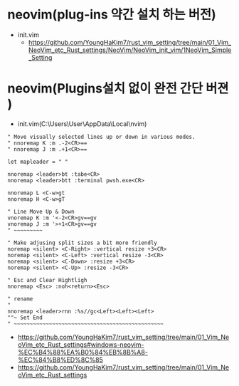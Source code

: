 # neovim(plug-ins 약간 설치 하는 버전)

- init.vim
  - https://github.com/YoungHaKim7/rust_vim_setting/tree/main/01_Vim_NeoVim_etc_Rust_settings/NeoVim/NeoVim_init_vim/1NeoVim_Simple_Setting

# neovim(Plugins설치 없이 완전 간단 버젼 )

- init.vim(C:\Users\User\AppData\Local\nvim)

```vim
" Move visually selected lines up or down in various modes.
" nnoremap K :m .-2<CR>==
" nnoremap J :m .+1<CR>==

let mapleader = " "
 
nnoremap <leader>bt :tabe<CR>
nnoremap <leader>btt :terminal pwsh.exe<CR>

nnoremap L <C-w>gt
nnoremap H <C-w>gT

" Line Move Up & Down
vnoremap K :m '<-2<CR>gv==gv
vnoremap J :m '>+1<CR>gv==gv
" ~~~~~~~~~

" Make adjusing split sizes a bit more friendly
noremap <silent> <C-Right> :vertical resize +3<CR>
noremap <silent> <C-Left> :vertical resize -3<CR>
noremap <silent> <C-Down> :resize +3<CR>
noremap <silent> <C-Up> :resize -3<CR>

" Esc and Clear Hightligh
nnoremap <Esc> :noh<return><Esc>

" rename
"
nnoremap <leader>rnn :%s//gc<Left><Left><Left>
""~ Set End
" ~~~~~~~~~~~~~~~~~~~~~~~~~~~~~~~~~~~~~~~~~~~~~~~
```

- https://github.com/YoungHaKim7/rust_vim_setting/tree/main/01_Vim_NeoVim_etc_Rust_settings#windows-neovim-%EC%B4%88%EA%B0%84%EB%8B%A8-%EC%84%B8%ED%8C%85
- https://github.com/YoungHaKim7/rust_vim_setting/tree/main/01_Vim_NeoVim_etc_Rust_settings
